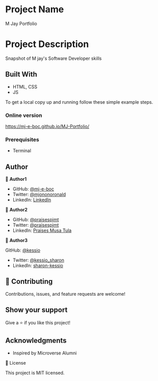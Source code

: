 # Project Name

M Jay Portfolio

# Project Description

Snapshot of M jay's Software Developer skills

## Built With

- HTML, CSS
- JS

To get a local copy up and running follow these simple example steps.

### Online version

https://mj-e-boc.github.io/MJ-Portfolio/

### Prerequisites

- Terminal

## Author

👤 **Author1**

- GitHub: [@mj-e-boc](https://github.com/mj-e-boc)
- Twitter: [@mjononoronald](https://twitter.com/Mjononoronald)
- LinkedIn: [LinkedIn](https://linkedin.com/in/ronald-mjonono-86365988)

👤 **Author2**

- GitHub: [@praisespjmt](https://github.com/PraisesPJMT)
- Twitter: [@praisespjmt](https://twitter.com/PraisesPJMT)
- LinkedIn: [Praises Musa Tula](https://www.linkedin.com/in/praises-tula-9233aa76)

👤 **Author3**

GitHub: [@kessio](https://github.com/kessio)

- Twitter: [@kessio_sharon](https://twitter.com/kessio_sharon)
- LinkedIn: [sharon-kessio](https://www.linkedin.com/in/sharon-kessio-172220b5)

## 🤝 Contributing

Contributions, issues, and feature requests are welcome!

## Show your support

Give a ⭐️ if you like this project!

## Acknowledgments

- Inspired by Microverse Alumni

📝 License

This project is MIT licensed.
